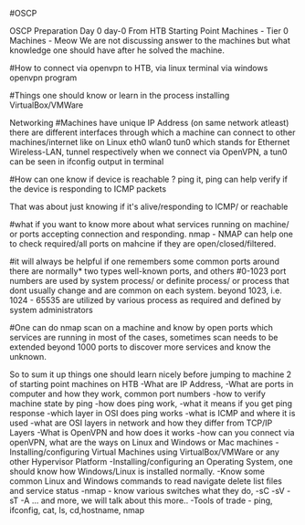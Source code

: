 #OSCP

OSCP Preparation Day 0
day-0
From HTB Starting Point Machines - Tier 0 Machines - Meow
We are not discussing answer to the machines but what knowledge one should have after he solved the machine.

#How to connect via openvpn to HTB,
via linux terminal
via windows openvpn program

#Things one should know or learn in the process
installing VirtualBox/VMWare

Networking
#Machines have unique IP Address (on same network atleast)
there are different interfaces through which a machine can connect to other machines/internet
like on Linux eth0 wlan0 tun0 which stands for Ethernet Wireless-LAN, tunnel respectively
when we connect via OpenVPN, a tun0 can be seen in ifconfig output in terminal


#How can one know if device is reachable ?
ping it,
ping can help verify if the device is responding to ICMP packets

That was about just knowing if it's alive/responding to ICMP/ or reachable

#what if you want to know more about what services running on machine/ or ports accepting connection and responding.
nmap - NMAP can help one to check required/all ports on mahcine if they are open/closed/filtered.

#it will always be helpful if one remembers some common ports around
there are normally* two types well-known ports, and others
#0-1023 port numbers are used by system process/ or definite process/ or process that dont usually change and are common on each system.
beyond 1023, i.e. 1024 - 65535 are utilized by various process as required and defined by system administrators


#One can do nmap scan on a machine and know by open ports which services are running in most of the cases,
sometimes scan needs to be extended beyond 1000 ports to discover more services and know the unknown.

So to sum it up
things one should learn nicely before jumping to machine 2 of starting point machines on HTB
-What are IP Address,
-What are ports in computer and how they work, common port numbers
-how to verify machine state by ping
-how does ping work, 
-what it means if you get ping response
-which layer in OSI does ping works
-what is ICMP and where it is used
-what are OSI layers in network and how they differ from TCP/IP Layers
-What is OpenVPN and how does it works
-how can you connect via openVPN, what are the ways on  Linux and Windows or Mac machines
-Installing/configuring Virtual Machines using VirtualBox/VMWare or any other Hypervisor Platform
-Installing/configuring an Operating System, one should know how Windows/Linux is installed normally.
-Know some common Linux and Windows commands to read navigate delete list files and service status 
-nmap - know various switches what they do, -sC -sV -sT -A ... and more, we will talk about this more..
-Tools of trade - ping, ifconfig, cat, ls, cd,hostname, nmap
